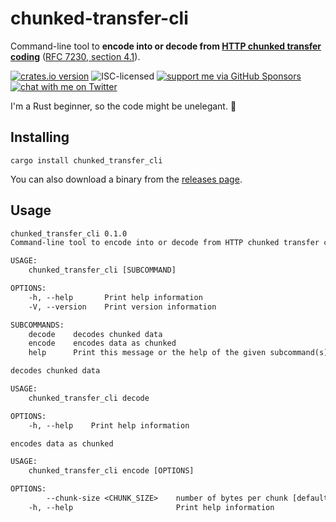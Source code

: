 # chunked-transfer-cli

Command-line tool to **encode into or decode from [HTTP chunked transfer coding](https://developer.mozilla.org/en-US/docs/Web/HTTP/Headers/Transfer-Encoding)** ([RFC 7230, section 4.1](https://www.rfc-editor.org/rfc/rfc7230#section-4.1)).

[![crates.io version](https://img.shields.io/crates/v/chunked_transfer_cli.svg)](https://crates.io/crates/chunked_transfer_cli)
![ISC-licensed](https://img.shields.io/github/license/derhuerst/chunked-transfer-cli.svg)
[![support me via GitHub Sponsors](https://img.shields.io/badge/support%20me-donate-fa7664.svg)](https://github.com/sponsors/derhuerst)
[![chat with me on Twitter](https://img.shields.io/badge/chat%20with%20me-on%20Twitter-fa7664.svg)](https://twitter.com/derhuerst)

I'm a Rust beginner, so the code might be unelegant. 🙈

## Installing

```shell
cargo install chunked_transfer_cli
```

You can also download a binary from the [releases page](https://github.com/derhuerst/chunked-transfer-cli/releases).


## Usage

```txt
chunked_transfer_cli 0.1.0
Command-line tool to encode into or decode from HTTP chunked transfer coding (RFC 7230).

USAGE:
    chunked_transfer_cli [SUBCOMMAND]

OPTIONS:
    -h, --help       Print help information
    -V, --version    Print version information

SUBCOMMANDS:
    decode    decodes chunked data
    encode    encodes data as chunked
    help      Print this message or the help of the given subcommand(s)
```

```txt
decodes chunked data

USAGE:
    chunked_transfer_cli decode

OPTIONS:
    -h, --help    Print help information
```

```txt
encodes data as chunked

USAGE:
    chunked_transfer_cli encode [OPTIONS]

OPTIONS:
        --chunk-size <CHUNK_SIZE>    number of bytes per chunk [default: 1024]
    -h, --help                       Print help information
```